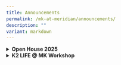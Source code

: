 ```yaml
---
title: Announcements
permalink: /mk-at-meridian/announcements/
description: ""
variant: markdown
---
```

<details>
  <summary><b>Open House 2025</b></summary>
<ul>
<img src="/images/MK@Meridian/MK_OH_2025.jpg" style="width:350px;height:250px;float:center"> <img src="/images/MK@Meridian/Open_House_2025.jpg" style="width:650px;height:700px;float:center">
 <br></ul>
</details>

<details>
  <summary><b>K2 LIFE @ MK Workshop</b></summary>
<ul>
		<img src="/images/MK@Meridian/2024/MK_Poster_31_May_24.png" style="width:380px;height:450px;float:center">
	</ul>
</details>